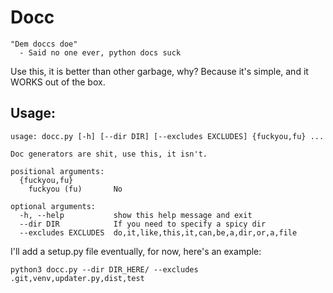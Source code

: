 # Docc
```
"Dem doccs doe"
  - Said no one ever, python docs suck
```

Use this, it is better than other garbage, why? Because it's simple, and it WORKS out of the box.

## Usage:
```
usage: docc.py [-h] [--dir DIR] [--excludes EXCLUDES] {fuckyou,fu} ...

Doc generators are shit, use this, it isn't.

positional arguments:
  {fuckyou,fu}
    fuckyou (fu)       No

optional arguments:
  -h, --help           show this help message and exit
  --dir DIR            If you need to specify a spicy dir
  --excludes EXCLUDES  do,it,like,this,it,can,be,a,dir,or,a,file
```

I'll add a setup.py file eventually, for now, here's an example:

```
python3 docc.py --dir DIR_HERE/ --excludes .git,venv,updater.py,dist,test
```

